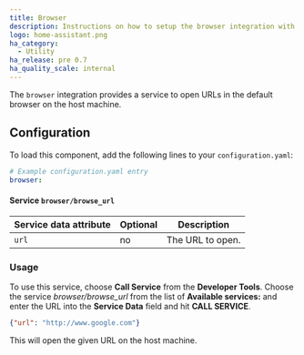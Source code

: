 ```yaml
---
title: Browser
description: Instructions on how to setup the browser integration with Home Assistant.
logo: home-assistant.png
ha_category:
  - Utility
ha_release: pre 0.7
ha_quality_scale: internal
---
```


The `browser` integration provides a service to open URLs in the default browser on the host machine.

## Configuration

To load this component, add the following lines to your `configuration.yaml`:

```yaml
# Example configuration.yaml entry
browser:
```

#### Service `browser/browse_url`

| Service data attribute | Optional | Description |
| ---------------------- | -------- | ----------- |
| `url`                  |       no | The URL to open.


### Usage

To use this service, choose **Call Service** from the **Developer Tools**. Choose the service *browser/browse_url* from the list of **Available services:** and enter the URL into the **Service Data** field and hit **CALL SERVICE**.

```json
{"url": "http://www.google.com"}
```

This will open the given URL on the host machine.
